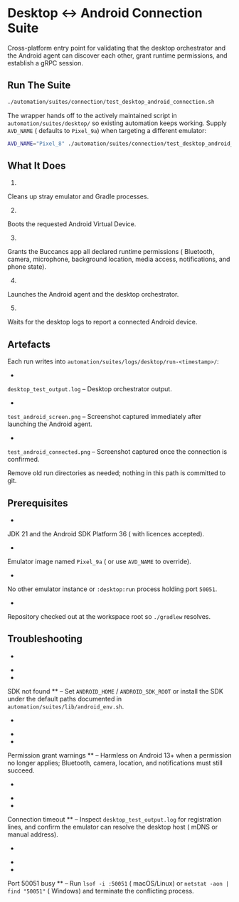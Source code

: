 # Desktop ↔ Android Connection Suite

Cross-platform
entry
point
for
validating
that
the
desktop
orchestrator
and
the
Android
agent
can
discover
each
other,
grant
runtime
permissions,
and
establish
a
gRPC
session.

## Run The Suite

```bash
./automation/suites/connection/test_desktop_android_connection.sh
```

The
wrapper
hands
off
to
the
actively
maintained
script
in
`automation/suites/desktop/`
so
existing
automation
keeps
working.
Supply
`AVD_NAME` (
defaults
to
`Pixel_9a`)
when
targeting
a
different
emulator:

```bash
AVD_NAME="Pixel_8" ./automation/suites/connection/test_desktop_android_connection.sh
```

## What It Does

1.

Cleans
up
stray
emulator
and
Gradle
processes.

2.

Boots
the
requested
Android
Virtual
Device.

3.

Grants
the
Buccancs
app
all
declared
runtime
permissions (
Bluetooth,
camera,
microphone,
background
location,
media
access,
notifications,
and
phone
state).

4.

Launches
the
Android
agent
and
the
desktop
orchestrator.

5.

Waits
for
the
desktop
logs
to
report
a
connected
Android
device.

## Artefacts

Each
run
writes
into
`automation/suites/logs/desktop/run-<timestamp>/`:

-

`desktop_test_output.log` –
Desktop
orchestrator
output.

-

`test_android_screen.png` –
Screenshot
captured
immediately
after
launching
the
Android
agent.

-

`test_android_connected.png` –
Screenshot
captured
once
the
connection
is
confirmed.

Remove
old
run
directories
as
needed;
nothing
in
this
path
is
committed
to
git.

## Prerequisites

-

JDK
21
and
the
Android
SDK
Platform
36 (
with
licences
accepted).

-

Emulator
image
named
`Pixel_9a` (
or
use
`AVD_NAME`
to
override).

-

No
other
emulator
instance
or
`:desktop:run`
process
holding
port
`50051`.

-

Repository
checked
out
at
the
workspace
root
so
`./gradlew`
resolves.

## Troubleshooting

-

*

*
SDK
not
found
** –
Set
`ANDROID_HOME` /
`ANDROID_SDK_ROOT`
or
install
the
SDK
under
the
default
paths
documented
in
`automation/suites/lib/android_env.sh`.

-

*

*
Permission
grant
warnings
** –
Harmless
on
Android
13+
when
a
permission
no
longer
applies;
Bluetooth,
camera,
location,
and
notifications
must
still
succeed.

-

*

*
Connection
timeout
** –
Inspect
`desktop_test_output.log`
for
registration
lines,
and
confirm
the
emulator
can
resolve
the
desktop
host (
mDNS
or
manual
address).

-

*

*
Port
50051
busy
** –
Run
`lsof -i :50051` (
macOS/Linux)
or
`netstat -aon | find "50051"` (
Windows)
and
terminate
the
conflicting
process.
